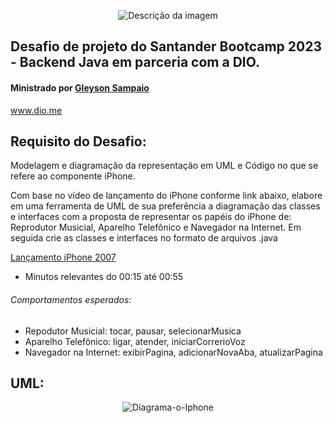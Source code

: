 <p align="center">
  <img src="https://i.ibb.co/278SzZ7/9631898e-a83c-4c04-aefd-a782ead2db8f.png" alt="Descrição da imagem">
</p>

## Desafio de projeto do Santander Bootcamp 2023 - Backend Java em parceria com a DIO.
#### Ministrado por [Gleyson Sampaio](https://github.com/glysns)
www.dio.me

## Requisito do Desafio:

Modelagem e diagramação da representação em UML e Código no que se refere ao componente iPhone.

Com base no vídeo de lançamento do iPhone conforme link abaixo, elabore em uma ferramenta de UML de sua preferência a diagramação das classes e interfaces com a proposta de representar os papéis do iPhone de: Reprodutor Musicial,  Aparelho Telefônico e Navegador na Internet. Em seguida crie as classes e interfaces no formato de arquivos .java

[Lançamento iPhone 2007](https://www.youtube.com/watch?v=9ou608QQRq8)

- Minutos relevantes do 00:15 até 00:55

###### Comportamentos esperados:
* Repodutor Musicial: tocar, pausar, selecionarMusica
* Aparelho Telefônico: ligar, atender, iniciarCorrerioVoz
* Navegador na Internet: exibirPagina, adicionarNovaAba, atualizarPagina

## UML:

<p align="center">
  <img src="https://i.ibb.co/9rq1N5F/Diagrama-o-Iphone.png" alt="Diagrama-o-Iphone" border="0">
</p>


